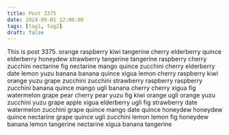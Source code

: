 ```yaml
---
title: Post 3375
date: 2024-09-01 12:00:00
tags: [tag1, tag2]
draft: false
---
```

This is post 3375.
orange
raspberry
kiwi
tangerine
cherry
elderberry
quince
elderberry
honeydew
strawberry
tangerine
tangerine
raspberry
cherry
zucchini
nectarine
fig
nectarine
mango
quince
zucchini
cherry
elderberry
date
lemon
yuzu
banana
banana
quince
xigua
lemon
cherry
raspberry
kiwi
orange
yuzu
grape
zucchini
zucchini
strawberry
raspberry
raspberry
zucchini
banana
quince
mango
ugli
banana
cherry
cherry
xigua
fig
watermelon
grape
pear
cherry
pear
yuzu
fig
kiwi
orange
ugli
orange
yuzu
zucchini
yuzu
grape
apple
xigua
elderberry
ugli
fig
strawberry
date
watermelon
zucchini
grape
quince
mango
date
quince
honeydew
honeydew
quince
nectarine
grape
quince
ugli
zucchini
lemon
lemon
fig
honeydew
banana
lemon
tangerine
nectarine
xigua
banana
tangerine
